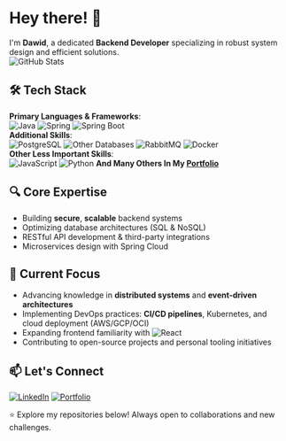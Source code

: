 # Hey there! 👋

I'm **Dawid**, a dedicated **Backend Developer** specializing in robust system design and efficient solutions.  
![GitHub Stats](https://github-readme-stats.vercel.app/api?username=day-fit&show_icons=true&theme=dayfy)

## 🛠️ Tech Stack  
**Primary Languages & Frameworks**:  
![Java](https://img.shields.io/badge/Java-ED8B00?style=for-the-badge&logo=openjdk&logoColor=white)
![Spring](https://img.shields.io/badge/Spring-6DB33F?style=for-the-badge&logo=spring&logoColor=white)
![Spring Boot](https://img.shields.io/badge/Spring_Boot-F2F4F9?style=for-the-badge&logo=spring-boot)  
**Additional Skills**:  
![PostgreSQL](https://img.shields.io/badge/PostgreSQL-316192?style=for-the-badge&logo=postgresql&logoColor=white) 
![Other Databases](https://img.shields.io/badge/Other-Databases-316192?style=for-the-badge&logo=mysql&logoColor=white)
![RabbitMQ](https://img.shields.io/badge/RabbitMQ-ED8B00?style=for-the-badge&logo=rabbitmq&logoColor=white)
![Docker](https://img.shields.io/badge/Docker-2496ED?style=for-the-badge&logo=docker&logoColor=white)  
**Other Less Important Skills**:  
![JavaScript](https://img.shields.io/badge/JavaScript-F7DF1E?style=for-the-badge&logo=javascript&logoColor=black)
![Python](https://img.shields.io/badge/Python-3776AB?style=for-the-badge&logo=python&logoColor=white)
**And Many Others In My [Portfolio](#-lets-connect)**

## 🔍 Core Expertise  
- Building **secure**, **scalable** backend systems  
- Optimizing database architectures (SQL & NoSQL)  
- RESTful API development & third-party integrations  
- Microservices design with Spring Cloud  

## 🌱 Current Focus  
- Advancing knowledge in **distributed systems** and **event-driven architectures**
- Implementing DevOps practices: **CI/CD pipelines**, Kubernetes, and cloud deployment (AWS/GCP/OCI)  
- Expanding frontend familiarity with ![React](https://img.shields.io/badge/React-20232A?style=for-the-badge&logo=react&logoColor=61DAFB)  
- Contributing to open-source projects and personal tooling initiatives  

## 📫 Let's Connect  
[![LinkedIn](https://img.shields.io/badge/LinkedIn-0A66C2?style=for-the-badge&logo=linkedin&logoColor=white)](https://www.linkedin.com/in/dawid-socha-66193a34b/)
[![Portfolio](https://img.shields.io/badge/Portfolio-4285F4?style=for-the-badge&logo=google-chrome&logoColor=white)](https://day-fit.github.io/)  

⭐ Explore my repositories below! Always open to collaborations and new challenges.  
